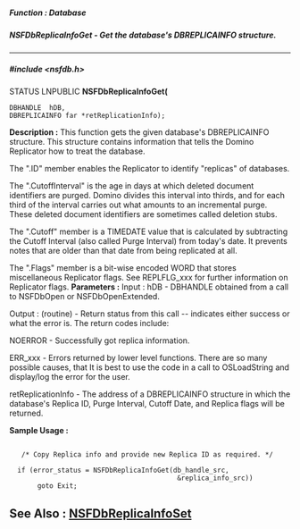 ##### Function : Database
##### NSFDbReplicaInfoGet - Get the database's DBREPLICAINFO structure.
---
##### #include <nsfdb.h>
STATUS LNPUBLIC **NSFDbReplicaInfoGet(**

	DBHANDLE  hDB,
	DBREPLICAINFO far *retReplicationInfo);
**Description :**
This function gets the given database's DBREPLICAINFO structure.   This 
structure contains information that tells the Domino Replicator how to treat 
the database.

The ".ID" member enables the Replicator to identify "replicas" of databases.

The ".CutoffInterval" is the age in days at which deleted document identifiers 
are purged.  Domino divides this interval into thirds, and for each third of 
the interval carries out what amounts to an incremental purge.  These deleted 
document identifiers are sometimes called deletion stubs.

The ".Cutoff" member is a TIMEDATE value that is calculated by subtracting the 
Cutoff Interval (also called Purge Interval) from today's date.  It prevents 
notes that are older than that date from being replicated at all.

The ".Flags" member is a bit-wise encoded WORD that stores miscellaneous 
Replicator flags.  See REPLFLG_xxx for further information on Replicator flags.
**Parameters :**
Input :
hDB  -  DBHANDLE obtained from a call to NSFDbOpen or NSFDbOpenExtended.

Output :
(routine)  -  Return status from this call -- indicates either success or what the error is. The return codes include:

NOERROR - Successfully got replica information.

ERR_xxx - Errors returned by lower level functions.  There are so many possible causes, that It is best to use the code in a call to OSLoadString and display/log the error for the user.


retReplicationInfo  -  The address of a DBREPLICAINFO structure in which the database's Replica ID, Purge Interval, Cutoff Date, and Replica flags will be returned.

**Sample Usage :**
```

   /* Copy Replica info and provide new Replica ID as required. */
 
  if (error_status = NSFDbReplicaInfoGet(db_handle_src,
                                          &replica_info_src))
       goto Exit;

```
**See Also :**
[NSFDbReplicaInfoSet](D:/md_files/NSFDbReplicaInfoSet.md)
---
